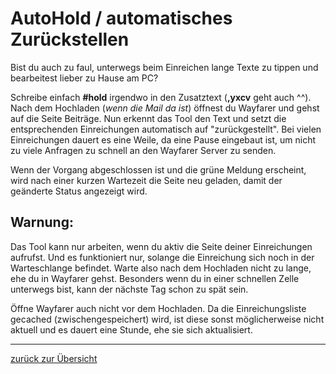 # AutoHold / automatisches Zurückstellen

Bist du auch zu faul, unterwegs beim Einreichen lange Texte zu tippen und bearbeitest lieber zu Hause am PC?

Schreibe einfach **#hold** irgendwo in den Zusatztext (**,yxcv** geht auch ^^). Nach dem Hochladen (*wenn die Mail da ist*) öffnest du Wayfarer und gehst auf die Seite Beiträge.
Nun erkennt das Tool den Text und setzt die entsprechenden Einreichungen automatisch auf "zurückgestellt". Bei vielen Einreichungen dauert es eine Weile, da
eine Pause eingebaut ist, um nicht zu viele Anfragen zu schnell an den Wayfarer Server zu senden.

Wenn der Vorgang abgeschlossen ist und die grüne Meldung erscheint, wird nach einer kurzen Wartezeit die Seite
neu geladen, damit der geänderte Status angezeigt wird.

## Warnung:
Das Tool kann nur arbeiten, wenn du aktiv die Seite deiner Einreichungen aufrufst. Und es funktioniert nur,
solange die Einreichung sich noch in der Warteschlange befindet. Warte also nach dem Hochladen nicht zu lange,
ehe du in Wayfarer gehst. Besonders wenn du in einer schnellen Zelle unterwegs bist, kann der nächste Tag schon zu spät sein.

Öffne Wayfarer auch nicht vor dem Hochladen. Da die Einreichungsliste gecached (zwischengespeichert) wird, ist diese sonst möglicherweise nicht aktuell und es dauert eine Stunde, ehe sie sich aktualisiert.

---

[zurück zur Übersicht](../deutsch.html)